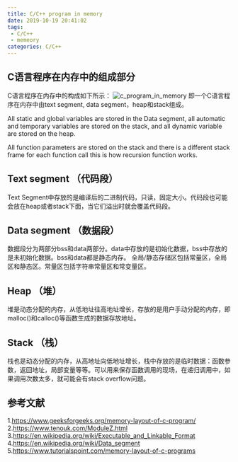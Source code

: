 ```yaml
---
title: C/C++ program in memory
date: 2019-10-19 20:41:02
tags:
 - C/C++
 - memeory
categories: C/C++
---
```


## C语言程序在内存中的组成部分
C语言程序在内存中的构成如下所示：
![c_program_in_memory](c_in_memory.jpg)
即一个C语言程序在内存中由text segment, data segment，heap和stack组成。

All static and global variables are stored in the Data segment, all automatic and temporary variables are stored on the stack, and all dynamic variable are stored on the heap.

All function parameters are stored on the stack and there is a different stack frame for each function call this is how recursion function works.

## Text segment （代码段）
Text Segment中存放的是编译后的二进制代码，只读，固定大小。代码段也可能会放在heap或者stack下面，当它们溢出时就会覆盖代码段。

## Data segment （数据段）
数据段分为两部分bss和data两部分。data中存放的是初始化数据，bss中存放的是未初始化数据。bss和data都是静态内存。
全局/静态存储区包括常量区，全局区和静态区。常量区包括字符串常量区和常变量区。

## Heap （堆）
堆是动态分配的内存，从低地址往高地址增长，存放的是用户手动分配的内存，即malloc()和calloc()等函数生成的数据存放地址。

## Stack （栈）
栈也是动态分配的内存，从高地址向低地址增长，栈中存放的是临时数据：函数参数，返回地址，局部变量等等。可以用来保存函数调用的现场，在递归调用中，如果调用次数太多，就可能会有stack overflow问题。


## 参考文献
1.https://www.geeksforgeeks.org/memory-layout-of-c-program/
2.https://www.tenouk.com/ModuleZ.html
3.https://en.wikipedia.org/wiki/Executable_and_Linkable_Format
4.https://en.wikipedia.org/wiki/Data_segment
5.https://www.tutorialspoint.com/memory-layout-of-c-programs
